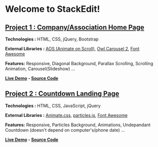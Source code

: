 # Welcome to StackEdit!

## [**Project 1 :** Company/Association Home Page](http://amine.website/frontend/project1)

**Technologies :**    HTML, CSS, jQuery, Bootstrap

**External Libraries :** [AOS    (Animate on Scroll)](https://github.com/michalsnik/aos), [Owl    Carousel    2](https://github.com/OwlCarousel2/OwlCarousel2), [Font Awesome](https://fontawesome.com/)

**Features:** Responsive, Diagonal Background, Parallax Scrolling, Scrolling Animation, Carousel(Slideshow) ...

**[Live Demo](http://amineaa.com/FrontEndProjects/project1/) - [Source Code](https://github.com/GiN2K/FrontEndProjects/tree/master/project1)**

## [**Project 2 :** Countdown Landing Page](http://amine.website/frontend/project2)

**Technologies :**    HTML, CSS, JavaScript, jQuery

**External Libraries :** [Animate.css](https://animate.style/), [particles.js](https://github.com/VincentGarreau/particles.js/), [Font Awesome](https://fontawesome.com/)

**Features:** Responsive, Particles Background, Animations,  Undepandant Countdown (doesn't depend on computer's/phone date) ...

**[Live Demo](http://amineaa.com/FrontEndProjects/project2/) - [Source Code](https://github.com/GiN2K/FrontEndProjects/tree/master/Project2)**
